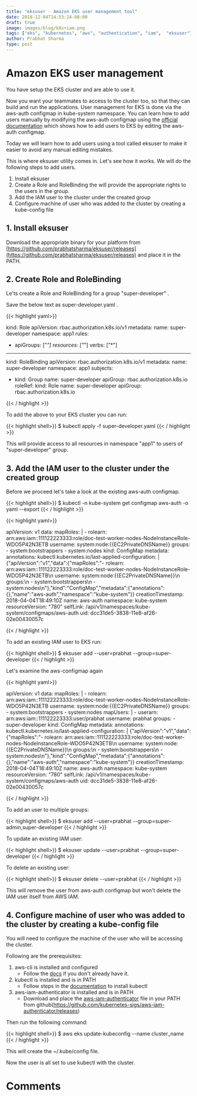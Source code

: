 ```yaml
---
title: "eksuser - Amazon EKS user management tool"
date: 2018-12-04T14:53:24-08:00
draft: true
image: images/blog/k8s+iam.png
tags: ["eks", "kubernetes", "aws", "authentication", "iam",  "eksuser"]
author: Prabhat Sharma
type: post
---
```


# Amazon EKS user management

You have setup the EKS cluster and are able to use it. 

Now you want your teammates to access to the cluster too, so that they can build and run the applications. User management for EKS is done via the aws-auth configmap in kube-system namespace. You can learn how to add users manually by modifying the aws-auth configmap using the [official documentation](https://docs.aws.amazon.com/eks/latest/userguide/add-user-role.html) which shows how to  add users to EKS by editing the aws-auth configmap.

Today we will learn how to add users using a tool called eksuser to make it easier to avoid any manual editing mistakes. 

This is where eksuser utility comes in. Let's see how it works.  We will do the following steps to add users.

1. Install eksuser
2. Create a Role and RoleBinding the will provide the appropriate rights to the users in the group.
3. Add the IAM user to the cluster under the created group
4. Configure machine of user who was added to the cluster by creating a kube-config file

## 1. Install eksuser

Download the appropriate binary for your platform from [https://github.com/prabhatsharma/eksuser/releases](https://github.com/prabhatsharma/eksuser/releases) and place it in the PATH.


## 2. Create Role and RoleBinding

Le'ts create a Role and RoleBinding for a group "super-developer" . 

Save the below text as super-developer.yaml . 

{{< highlight yaml>}}

kind: Role
apiVersion: rbac.authorization.k8s.io/v1
metadata:
  name: super-developer
  namespace: app1
rules:
- apiGroups: ["*"]
  resources: ["*"]
  verbs: ["*"]

---

kind: RoleBinding
apiVersion: rbac.authorization.k8s.io/v1
metadata:
  name: super-developer
  namespace: app1
subjects:
- kind: Group
  name: super-developer
  apiGroup: rbac.authorization.k8s.io
roleRef:
  kind: Role
  name: super-developer
  apiGroup: rbac.authorization.k8s.io

{{< / highlight >}}

To add the above to your EKS cluster you can run:

{{< highlight shell>}}
$ kubectl apply -f super-developer.yaml
{{< / highlight >}}

This will provide access to all resources in namespace "app1" to users of "super-developer" group.

## 3. Add the IAM user to the cluster under the created group

Before we proceed let's take a look at the existing aws-auth configmap.

{{< highlight shell>}}
$ kubectl -n kube-system get configmap aws-auth -o yaml --export
{{< / highlight >}}

{{< highlight yaml>}}

apiVersion: v1
data:
  mapRoles: |
    - rolearn: arn:aws:iam::111122223333:role/doc-test-worker-nodes-NodeInstanceRole-WDO5P42N3ETB
      username: system:node:{{EC2PrivateDNSName}}
      groups:
        - system:bootstrappers
        - system:nodes
kind: ConfigMap
metadata:
  annotations:
    kubectl.kubernetes.io/last-applied-configuration: |
      {"apiVersion":"v1","data":{"mapRoles":"- rolearn: arn:aws:iam::111122223333:role/doc-test-worker-nodes-NodeInstanceRole-WDO5P42N3ETB\n  username: system:node:{{EC2PrivateDNSName}}\n  groups:\n    - system:bootstrappers\n    - system:nodes\n"},"kind":"ConfigMap","metadata":{"annotations":{},"name":"aws-auth","namespace":"kube-system"}}
  creationTimestamp: 2018-04-04T18:49:10Z
  name: aws-auth
  namespace: kube-system
  resourceVersion: "780"
  selfLink: /api/v1/namespaces/kube-system/configmaps/aws-auth
  uid: dcc31de5-3838-11e8-af26-02e00430057c

{{< / highlight >}}

To add an existing IAM user to EKS run:

{{< highlight shell>}}
$ eksuser add --user=prabhat --group=super-developer
{{< / highlight >}}



Let's examine the aws-configmap again


{{< highlight yaml>}}

apiVersion: v1
data:
  mapRoles: |
    - rolearn: arn:aws:iam::111122223333:role/doc-test-worker-nodes-NodeInstanceRole-WDO5P42N3ETB
      username: system:node:{{EC2PrivateDNSName}}
      groups:
        - system:bootstrappers
        - system:nodes
  mapUsers: |
    - userarn: arn:aws:iam::111122223333:user/prabhat
      username: prabhat
      groups:
        - super-developer
kind: ConfigMap
metadata:
  annotations:
    kubectl.kubernetes.io/last-applied-configuration: |
      {"apiVersion":"v1","data":{"mapRoles":"- rolearn: arn:aws:iam::111122223333:role/doc-test-worker-nodes-NodeInstanceRole-WDO5P42N3ETB\n  username: system:node:{{EC2PrivateDNSName}}\n  groups:\n    - system:bootstrappers\n    - system:nodes\n"},"kind":"ConfigMap","metadata":{"annotations":{},"name":"aws-auth","namespace":"kube-system"}}
  creationTimestamp: 2018-04-04T18:49:10Z
  name: aws-auth
  namespace: kube-system
  resourceVersion: "780"
  selfLink: /api/v1/namespaces/kube-system/configmaps/aws-auth
  uid: dcc31de5-3838-11e8-af26-02e00430057c

{{< / highlight >}}

To add an user to multiple groups:

{{< highlight shell>}}
$ eksuser add --user=prabhat --group=super-admin,super-developer
{{< / highlight >}}

To update an existing IAM user:

{{< highlight shell>}}
$ eksuser update --user=prabhat --group=super-developer
{{< / highlight >}}

To delete an existing user:

{{< highlight shell>}}
$ eksuser delete --user=prabhat
{{< / highlight >}}

This will remove the user from aws-auth configmap but won't delete the IAM user itself from AWS IAM.

## 4. Configure machine of user who was added to the cluster by creating a kube-config file

You will need to configure the machine of the user who will be accessing the cluster. 

Following are the prerequisites:

1. aws-cli is installed and configured
    - Follow the [docs](https://docs.aws.amazon.com/cli/latest/userguide/installing.html) if you don't already have it.
2. kubectl is installed and is in PATH
    - Follow steps in the [documentation](https://docs.aws.amazon.com/eks/latest/userguide/install-kubectl.html) to install kubectl
3. aws-iam-authenticator is installed and is in PATH
    - Download and place the [aws-iam-authenticator](https://github.com/kubernetes-sigs/aws-iam-authenticator/releases) file in your PATH from github(https://github.com/kubernetes-sigs/aws-iam-authenticator/releases)

Then run the following command:

{{< highlight shell>}}
$ aws eks update-kubeconfig --name cluster_name
{{< / highlight >}}

This will create the ~/.kube/config file.

Now the user is all set to use kubectl with the cluster.

# Comments

<div id="commento"></div>
<script src="https://cdn.commento.io/js/commento.js"></script>
